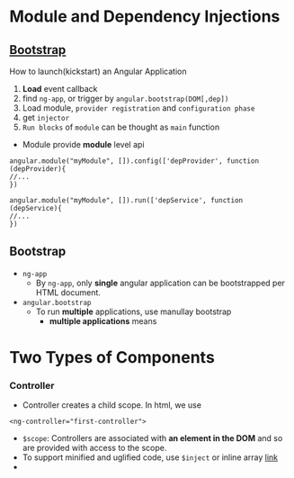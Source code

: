 # Module and Dependency Injections


## [Bootstrap](https://docs.angularjs.org/guide/bootstrap)

How to launch(kickstart) an Angular Application
1. **Load** event callback
2. find `ng-app`, or trigger by `angular.bootstrap(DOM[,dep])`
2. Load module, `provider registration` and `configuration phase`
2. get `injector`
2. `Run blocks` of `module` can be thought as `main` function



* Module provide **module** level api

```
angular.module("myModule", []).config(['depProvider', function (depProvider){
//...
})
```

```
angular.module("myModule", []).run(['depService', function (depService){
//...
})
```

## Bootstrap
* `ng-app`
    * By `ng-app`, only **single** angular application can be bootstrapped per HTML document.
* `angular.bootstrap`
    * To run **multiple** applications, use manullay bootstrap
        * **multiple applications** means   




# Two Types of Components

### Controller
* Controller creates a child scope. In html, we use 
```
<ng-controller="first-controller">
```

* `$scope`: Controllers are associated with **an element in the DOM** and so are provided with access to the scope.
* To support minified and uglified code, use `$inject` or inline array [link](https://docs.angularjs.org/guide/di#inline-array-annotation)
* 